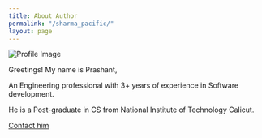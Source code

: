 ```yaml
---
title: About Author
permalink: "/sharma_pacific/"
layout: page
---
```


![Profile Image](https://sharmapacific.in/assets/images/PrashantSharma.jpg)

Greetings! My name is Prashant,

An Engineering professional with 3+ years of experience in Software development.

He is a Post-graduate in CS from National Institute of Technology Calicut.

[Contact him](sharma.pacific1@gmail.com)
